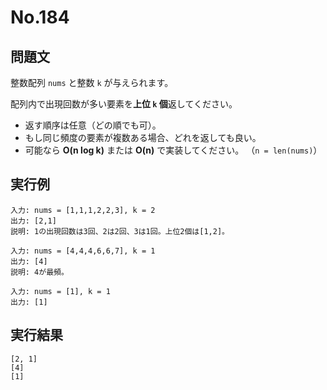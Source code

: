 # No.184

## 問題文

整数配列 `nums` と整数 `k` が与えられます。

配列内で出現回数が多い要素を**上位 `k` 個**返してください。

* 返す順序は任意（どの順でも可）。
* もし同じ頻度の要素が複数ある場合、どれを返しても良い。
* 可能なら **O(n log k)** または **O(n)** で実装してください。
  （`n = len(nums)`）

## 実行例

```
入力: nums = [1,1,1,2,2,3], k = 2
出力: [2,1]
説明: 1の出現回数は3回、2は2回、3は1回。上位2個は[1,2]。

入力: nums = [4,4,4,6,6,7], k = 1
出力: [4]
説明: 4が最頻。

入力: nums = [1], k = 1
出力: [1]
```

## 実行結果

```
[2, 1]
[4]
[1]
```
